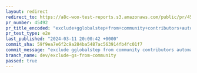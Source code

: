 ```yaml
---
layout: redirect
redirect_to: https://a8c-woo-test-reports.s3.amazonaws.com/public/pr/45492/e2e/index.html
pr_number: 45492
pr_title_encoded: "exclude+gglobalstep+from+community+contributors+automation"
pr_test_type: e2e
last_published: "2024-03-11 20:00:42 +0000"
commit_sha: 59f9ea7e6f2c9a284ba5487ac563914fb4fc01f7
commit_message: "exclude gglobalstep from community contributors automation"
branch_name: dev/exclude-gs-from-community
passed: true
---
```

